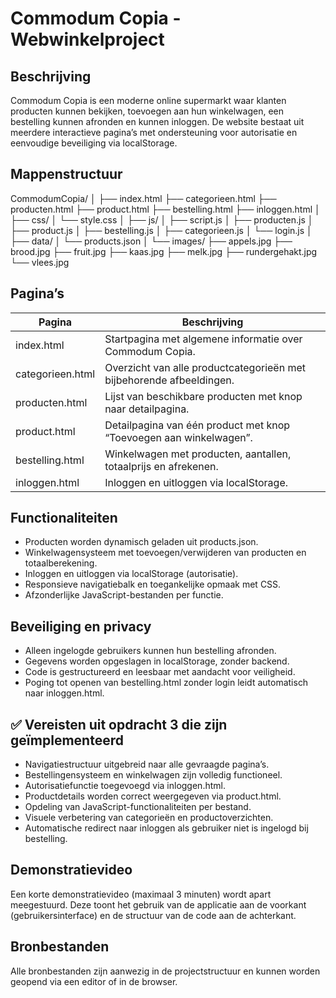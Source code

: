 # Commodum Copia - Webwinkelproject

## Beschrijving
Commodum Copia is een moderne online supermarkt waar klanten producten kunnen bekijken, toevoegen aan hun winkelwagen, een bestelling kunnen afronden en kunnen inloggen. De website bestaat uit meerdere interactieve pagina’s met ondersteuning voor autorisatie en eenvoudige beveiliging via localStorage.

## Mappenstructuur

CommodumCopia/
│
├── index.html
├── categorieen.html
├── producten.html
├── product.html
├── bestelling.html
├── inloggen.html
│
├── css/
│   └── style.css
│
├── js/
│   ├── script.js
│   ├── producten.js
│   ├── product.js
│   ├── bestelling.js
│   ├── categorieen.js
│   └── login.js
│
├── data/
│   └── products.json
│
└── images/
    ├── appels.jpg
    ├── brood.jpg
    ├── fruit.jpg
    ├── kaas.jpg
    ├── melk.jpg
    ├── rundergehakt.jpg
    └── vlees.jpg


## Pagina’s

| Pagina               | Beschrijving                                                       |
|----------------------|--------------------------------------------------------------------|
| index.html           | Startpagina met algemene informatie over Commodum Copia.           |
| categorieen.html     | Overzicht van alle productcategorieën met bijbehorende afbeeldingen.|
| producten.html       | Lijst van beschikbare producten met knop naar detailpagina.         |
| product.html         | Detailpagina van één product met knop “Toevoegen aan winkelwagen”.  |
| bestelling.html      | Winkelwagen met producten, aantallen, totaalprijs en afrekenen.     |
| inloggen.html        | Inloggen en uitloggen via localStorage.                             |

## Functionaliteiten

- Producten worden dynamisch geladen uit products.json.
- Winkelwagensysteem met toevoegen/verwijderen van producten en totaalberekening.
- Inloggen en uitloggen via localStorage (autorisatie).
- Responsieve navigatiebalk en toegankelijke opmaak met CSS.
- Afzonderlijke JavaScript-bestanden per functie.

## Beveiliging en privacy

- Alleen ingelogde gebruikers kunnen hun bestelling afronden.
- Gegevens worden opgeslagen in localStorage, zonder backend.
- Code is gestructureerd en leesbaar met aandacht voor veiligheid.
- Poging tot openen van bestelling.html zonder login leidt automatisch naar inloggen.html.

## ✅ Vereisten uit opdracht 3 die zijn geïmplementeerd

- Navigatiestructuur uitgebreid naar alle gevraagde pagina’s.
- Bestellingensysteem en winkelwagen zijn volledig functioneel.
- Autorisatiefunctie toegevoegd via inloggen.html.
- Productdetails worden correct weergegeven via product.html.
- Opdeling van JavaScript-functionaliteiten per bestand.
- Visuele verbetering van categorieën en productoverzichten.
- Automatische redirect naar inloggen als gebruiker niet is ingelogd bij bestelling.

## Demonstratievideo
Een korte demonstratievideo (maximaal 3 minuten) wordt apart meegestuurd. Deze toont het gebruik van de applicatie aan de voorkant (gebruikersinterface) en de structuur van de code aan de achterkant.

## Bronbestanden

Alle bronbestanden zijn aanwezig in de projectstructuur en kunnen worden geopend via een editor of in de browser.
